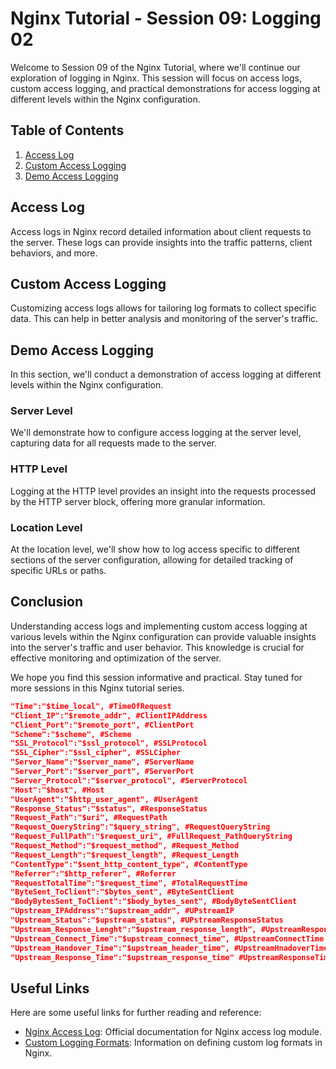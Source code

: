 # Nginx Tutorial - Session 09: Logging 02

Welcome to Session 09 of the Nginx Tutorial, where we'll continue our exploration of logging in Nginx. This session will focus on access logs, custom access logging, and practical demonstrations for access logging at different levels within the Nginx configuration.

## Table of Contents

1. [Access Log](#access-log)
2. [Custom Access Logging](#custom-access-logging)
3. [Demo Access Logging](#demo-access-logging)

## Access Log

Access logs in Nginx record detailed information about client requests to the server. These logs can provide insights into the traffic patterns, client behaviors, and more.

## Custom Access Logging

Customizing access logs allows for tailoring log formats to collect specific data. This can help in better analysis and monitoring of the server's traffic.

## Demo Access Logging

In this section, we'll conduct a demonstration of access logging at different levels within the Nginx configuration.

### Server Level

We'll demonstrate how to configure access logging at the server level, capturing data for all requests made to the server.

### HTTP Level

Logging at the HTTP level provides an insight into the requests processed by the HTTP server block, offering more granular information.

### Location Level

At the location level, we'll show how to log access specific to different sections of the server configuration, allowing for detailed tracking of specific URLs or paths.

## Conclusion

Understanding access logs and implementing custom access logging at various levels within the Nginx configuration can provide valuable insights into the server's traffic and user behavior. This knowledge is crucial for effective monitoring and optimization of the server.

We hope you find this session informative and practical. Stay tuned for more sessions in this Nginx tutorial series.

```json
"Time":"$time_local", #TimeOfRequest
"Client_IP":"$remote_addr", #ClientIPAddress
"Client_Port":"$remote_port", #ClientPort
"Scheme":"$scheme", #Scheme
"SSL_Protocol":"$ssl_protocol", #SSLProtocol
"SSL_Cipher":"$ssl_cipher", #SSLCipher
"Server_Name":"$server_name", #ServerName
"Server_Port":"$server_port", #ServerPort
"Server_Protocol":"$server_protocol", #ServerProtocol
"Host":"$host", #Host
"UserAgent":"$http_user_agent", #UserAgent
"Response_Status":"$status", #ResponseStatus
"Request_Path":"$uri", #RequestPath
"Request_QueryString":"$query_string", #RequestQueryString
"Request_FullPath":"$request_uri", #FullRequest_PathQueryString
"Request_Method":"$request_method", #Request_Method
"Request_Length":"$request_length", #Request_Length
"ContentType":"$sent_http_content_type", #ContentType
"Referrer":"$http_referer", #Referrer
"RequestTotalTime":"$request_time", #TotalRequestTime
"ByteSent_ToClient":"$bytes_sent", #ByteSentClient
"BodyBytesSent_ToClient":"$body_bytes_sent", #BodyByteSentClient
"Upstream_IPAddress":"$upstream_addr", #UPstreamIP
"Upstream_Status":"$upstream_status", #UPstreamResponseStatus
"Upstream_Response_Lenght":"$upstream_response_length", #UpstreamResponseLenght
"Upstream_Connect_Time":"$upstream_connect_time", #UpstreamConnectTime
"Upstream_Handover_Time":"$upstream_header_time", #UpstreamHnadoverTime
"Upstream_Response_Time":"$upstream_response_time" #UpstreamResponseTime
```

## Useful Links

Here are some useful links for further reading and reference:

- [Nginx Access Log](https://nginx.org/en/docs/http/ngx_http_log_module.html): Official documentation for Nginx access log module.
- [Custom Logging Formats](https://nginx.org/en/docs/http/ngx_http_log_module.html#log_format): Information on defining custom log formats in Nginx.